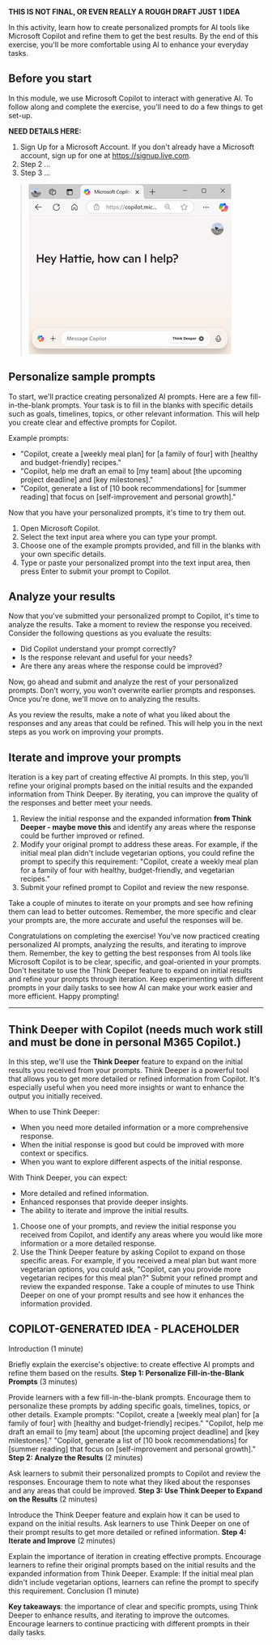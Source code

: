 **THIS IS NOT FINAL, OR EVEN REALLY A ROUGH DRAFT JUST 1 IDEA**

In this activity, learn how to create personalized prompts for AI tools like Microsoft Copilot and refine them to get the best results. By the end of this exercise, you'll be more comfortable using AI to enhance your everyday tasks.

## Before you start

In this module, we use Microsoft Copilot to interact with generative AI. To follow along and complete the exercise, you'll need to do a few things to get set-up.

 **NEED DETAILS HERE:**
1. Sign Up for a Microsoft Account. If you don't already have a Microsoft account, sign up for one at https://signup.live.com.
2. Step 2 ...
3. Step 3 ...

> ![Screenshot of the Copilot welcome page](../media/02-copilot-welcome.jpg)

## Personalize sample prompts
To start, we'll practice creating personalized AI prompts. Here are a few fill-in-the-blank prompts. Your task is to fill in the blanks with specific details such as goals, timelines, topics, or other relevant information. This will help you create clear and effective prompts for Copilot.

Example prompts:

- "Copilot, create a [weekly meal plan] for [a family of four] with [healthy and budget-friendly] recipes."
- "Copilot, help me draft an email to [my team] about [the upcoming project deadline] and [key milestones]."
- "Copilot, generate a list of [10 book recommendations] for [summer reading] that focus on [self-improvement and personal growth]."

Now that you have your personalized prompts, it's time to try them out.

1. Open Microsoft Copilot.
2. Select the text input area where you can type your prompt.
3. Choose one of the example prompts provided, and fill in the blanks with your own specific details.
4. Type or paste your personalized prompt into the text input area, then press Enter to submit your prompt to Copilot.
  
## Analyze your results

Now that you've submitted your personalized prompt to Copilot, it's time to analyze the results. Take a moment to review the response you received. Consider the following questions as you evaluate the results:

- Did Copilot understand your prompt correctly?
- Is the response relevant and useful for your needs?
- Are there any areas where the response could be improved?

Now, go ahead and submit and analyze the rest of your personalized prompts. Don't worry, you won't overwrite earlier prompts and responses. Once you're done, we'll move on to analyzing the results.

As you review the results, make a note of what you liked about the responses and any areas that could be refined. This will help you in the next steps as you work on improving your prompts.

## Iterate and improve your prompts

Iteration is a key part of creating effective AI prompts. In this step, you'll refine your original prompts based on the initial results and the expanded information from Think Deeper. By iterating, you can improve the quality of the responses and better meet your needs.

1. Review the initial response and the expanded information **from Think Deeper - maybe move this** and identify any areas where the response could be further improved or refined.
2. Modify your original prompt to address these areas. For example, if the initial meal plan didn't include vegetarian options, you could refine the prompt to specify this requirement: "Copilot, create a weekly meal plan for a family of four with healthy, budget-friendly, and vegetarian recipes."
3. Submit your refined prompt to Copilot and review the new response.

Take a couple of minutes to iterate on your prompts and see how refining them can lead to better outcomes. Remember, the more specific and clear your prompts are, the more accurate and useful the responses will be.

Congratulations on completing the exercise! You've now practiced creating personalized AI prompts, analyzing the results, and iterating to improve them. Remember, the key to getting the best responses from AI tools like Microsoft Copilot is to be clear, specific, and goal-oriented in your prompts. Don't hesitate to use the Think Deeper feature to expand on initial results and refine your prompts through iteration. Keep experimenting with different prompts in your daily tasks to see how AI can make your work easier and more efficient. Happy prompting!
______________________________

## Think Deeper with Copilot (needs much work still and must be done in personal M365 Copilot.)

In this step, we'll use the **Think Deeper** feature to expand on the initial results you received from your prompts. Think Deeper is a powerful tool that allows you to get more detailed or refined information from Copilot. It's especially useful when you need more insights or want to enhance the output you initially received.

When to use Think Deeper:
- When you need more detailed information or a more comprehensive response.
- When the initial response is good but could be improved with more context or specifics.
- When you want to explore different aspects of the initial response.

With Think Deeper, you can expect:
- More detailed and refined information.
- Enhanced responses that provide deeper insights.
- The ability to iterate and improve the initial results.

1. Choose one of your prompts, and review the initial response you received from Copilot, and identify any areas where you would like more information or a more detailed response.
2. Use the Think Deeper feature by asking Copilot to expand on those specific areas. For example, if you received a meal plan but want more vegetarian options, you could ask, "Copilot, can you provide more vegetarian recipes for this meal plan?"
Submit your refined prompt and review the expanded response.
Take a couple of minutes to use Think Deeper on one of your prompt results and see how it enhances the information provided.

## COPILOT-GENERATED IDEA - PLACEHOLDER

Introduction (1 minute)

Briefly explain the exercise's objective: to create effective AI prompts and refine them based on the results.
**Step 1: Personalize Fill-in-the-Blank Prompts** (3 minutes)

Provide learners with a few fill-in-the-blank prompts. Encourage them to personalize these prompts by adding specific goals, timelines, topics, or other details.
Example prompts:
"Copilot, create a [weekly meal plan] for [a family of four] with [healthy and budget-friendly] recipes."
"Copilot, help me draft an email to [my team] about [the upcoming project deadline] and [key milestones]."
"Copilot, generate a list of [10 book recommendations] for [summer reading] that focus on [self-improvement and personal growth]."
**Step 2: Analyze the Results** (2 minutes)

Ask learners to submit their personalized prompts to Copilot and review the responses.
Encourage them to note what they liked about the responses and any areas that could be improved.
**Step 3: Use Think Deeper to Expand on the Results** (2 minutes)

Introduce the Think Deeper feature and explain how it can be used to expand on the initial results.
Ask learners to use Think Deeper on one of their prompt results to get more detailed or refined information.
**Step 4: Iterate and Improve** (2 minutes)

Explain the importance of iteration in creating effective prompts.
Encourage learners to refine their original prompts based on the initial results and the expanded information from Think Deeper.
Example: If the initial meal plan didn't include vegetarian options, learners can refine the prompt to specify this requirement.
Conclusion (1 minute)

**Key takeaways**: the importance of clear and specific prompts, using Think Deeper to enhance results, and iterating to improve the outcomes.
Encourage learners to continue practicing with different prompts in their daily tasks.